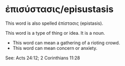 # ἐπισύστασις/episustasis
This word is also spelled ἐπίστασις (epistasis).

This word is a type of thing or idea. It is a noun. 

* This word can mean a gathering of a rioting crowd. 
* This word can mean concern or anxiety. 

See: Acts 24:12; 2 Corinthians 11:28
